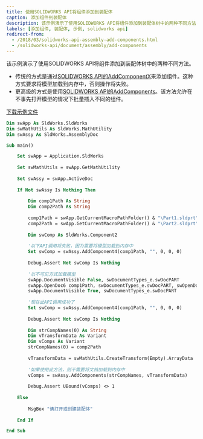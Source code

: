 ```yaml
---
title: 使用SOLIDWORKS API将组件添加到装配体
caption: 添加组件到装配体
description: 该示例演示了使用SOLIDWORKS API将组件添加到装配体树中的两种不同方法（单个组件添加或批量添加）
labels: [添加组件, 装配体, 示例, solidworks api]
redirect-from:
  - /2018/03/solidworks-api-assembly-add-components.html
  - /solidworks-api/document/assembly/add-components
---
```

该示例演示了使用SOLIDWORKS API将组件添加到装配体树中的两种不同方法。

* 传统的方式是通过[SOLIDWORKS API的AddComponentX](https://help.solidworks.com/2015/english/api/sldworksapi/SOLIDWORKS.Interop.sldworks~SOLIDWORKS.Interop.sldworks.IAssemblyDoc~AddComponent5.html)来添加组件。这种方式要求将模型加载到内存中，否则操作将失败。
* 更高级的方式是使用[SOLIDWORKS API的AddComponents](https://help.solidworks.com/2012/english/api/sldworksapi/SolidWorks.Interop.sldworks~SolidWorks.Interop.sldworks.IAssemblyDoc~AddComponents3.html)。该方法允许在不事先打开模型的情况下批量插入不同的组件。

[下载示例文件](parts.zip)

~~~ vb
Dim swApp As SldWorks.SldWorks
Dim swMathUtils As SldWorks.MathUtility
Dim swAssy As SldWorks.AssemblyDoc

Sub main()

    Set swApp = Application.SldWorks
    
    Set swMathUtils = swApp.GetMathUtility
    
    Set swAssy = swApp.ActiveDoc
    
    If Not swAssy Is Nothing Then
        
        Dim comp1Path As String
        Dim comp2Path As String
        
        comp1Path = swApp.GetCurrentMacroPathFolder() & "\Part1.sldprt"
        comp2Path = swApp.GetCurrentMacroPathFolder() & "\Part2.sldprt"
        
        Dim swComp As SldWorks.Component2
        
        '以下API调用将失败，因为需要将模型加载到内存中
        Set swComp = swAssy.AddComponent4(comp1Path, "", 0, 0, 0)
        
        Debug.Assert Not swComp Is Nothing
                
        '以不可见方式加载模型
        swApp.DocumentVisible False, swDocumentTypes_e.swDocPART
        swApp.OpenDoc6 comp1Path, swDocumentTypes_e.swDocPART, swOpenDocOptions_e.swOpenDocOptions_Silent, "", 0, 0
        swApp.DocumentVisible True, swDocumentTypes_e.swDocPART
        
        '现在此API调用成功了
        Set swComp = swAssy.AddComponent4(comp1Path, "", 0, 0, 0)
        
        Debug.Assert Not swComp Is Nothing
        
        Dim strCompNames(0) As String
        Dim vTransformData As Variant
        Dim vComps As Variant
        strCompNames(0) = comp2Path
        
        vTransformData = swMathUtils.CreateTransform(Empty).ArrayData
        
        '如果使用此方法，则不需要将文档加载到内存中
        vComps = swAssy.AddComponents(strCompNames, vTransformData)
    
        Debug.Assert UBound(vComps) <> 1
        
    Else
        
        MsgBox "请打开或创建装配体"
        
    End If

End Sub


~~~